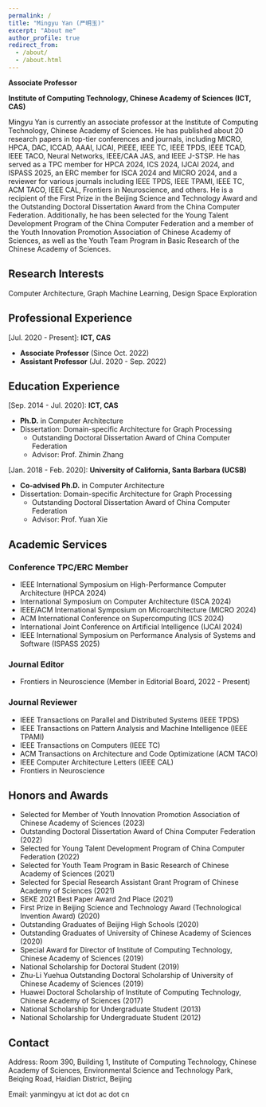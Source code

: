 ```yaml
---
permalink: /
title: "Mingyu Yan (严明玉)"
excerpt: "About me"
author_profile: true
redirect_from: 
  - /about/
  - /about.html
---
```


**Associate Professor**

**Institute of Computing Technology, Chinese Academy of Sciences (ICT, CAS)**

Mingyu Yan is currently an associate professor at the Institute of Computing Technology, Chinese Academy of Sciences. He has published about 20 research papers in top-tier conferences and journals, including MICRO, HPCA, DAC, ICCAD, AAAI, IJCAI, PIEEE, IEEE TC, IEEE TPDS, IEEE TCAD, IEEE TACO, Neural Networks, IEEE/CAA JAS, and IEEE J-STSP. He has served as a TPC member for HPCA 2024, ICS 2024, IJCAI 2024, and ISPASS 2025, an ERC member for ISCA 2024 and MICRO 2024, and a reviewer for various journals including IEEE TPDS, IEEE TPAMI, IEEE TC, ACM TACO, IEEE CAL, Frontiers in Neuroscience, and others. He is a recipient of the First Prize in the Beijing Science and Technology Award and the Outstanding Doctoral Dissertation Award from the China Computer Federation. Additionally, he has been selected for the Young Talent Development Program of the China Computer Federation and a member of the Youth Innovation Promotion Association of Chinese Academy of Sciences, as well as the Youth Team Program in Basic Research of the Chinese Academy of Sciences.


## Research Interests
Computer Architecture, Graph Machine Learning, Design Space Exploration

## Professional Experience
[Jul. 2020 - Present]: **ICT, CAS**
* **Associate Professor** (Since Oct. 2022)
* **Assistant Professor** (Jul. 2020 - Sep. 2022)


## Education Experience
[Sep. 2014 - Jul. 2020]: **ICT, CAS**
* **Ph.D.** in Computer Architecture
* Dissertation: Domain-specific Architecture for Graph Processing
  - Outstanding Doctoral Dissertation Award of China Computer Federation
  - Advisor: Prof. Zhimin Zhang

[Jan. 2018 - Feb. 2020]: **University of California, Santa Barbara (UCSB)**
* **Co-advised Ph.D.** in Computer Architecture
* Dissertation: Domain-specific Architecture for Graph Processing
  - Outstanding Doctoral Dissertation Award of China Computer Federation
  - Advisor: Prof. Yuan Xie

## Academic Services
### Conference TPC/ERC Member
* IEEE International Symposium on High-Performance Computer Architecture (HPCA 2024)
* International Symposium on Computer Architecture (ISCA 2024)
* IEEE/ACM International Symposium on Microarchitecture (MICRO 2024)
* ACM International Conference on Supercomputing (ICS 2024)
* International Joint Conference on Artificial Intelligence (IJCAI 2024)
* IEEE International Symposium on Performance Analysis of Systems and Software (ISPASS 2025)

### Journal Editor
* Frontiers in Neuroscience (Member in Editorial Board, 2022 - Present)

### Journal Reviewer
* IEEE Transactions on Parallel and Distributed Systems (IEEE TPDS)
* IEEE Transactions on Pattern Analysis and Machine Intelligence (IEEE TPAMI)
* IEEE Transactions on Computers (IEEE TC)
* ACM Transactions on Architecture and Code Optimizatione (ACM TACO)
* IEEE Computer Architecture Letters (IEEE CAL)
* Frontiers in Neuroscience

## Honors and Awards
* Selected for Member of Youth Innovation Promotion Association of Chinese Academy of Sciences (2023)
* Outstanding Doctoral Dissertation Award of China Computer Federation (2022)
* Selected for Young Talent Development Program of China Computer Federation (2022)
* Selected for Youth Team Program in Basic Research of Chinese Academy of Sciences (2021)
* Selected for Special Research Assistant Grant Program of Chinese Academy of Sciences (2021)
* SEKE 2021 Best Paper Award 2nd Place (2021)
* First Prize in Beijing Science and Technology Award (Technological Invention Award) (2020)
* Outstanding Graduates of Beijing High Schools (2020)
* Outstanding Graduates of University of Chinese Academy of Sciences (2020)
* Special Award for Director of Institute of Computing Technology, Chinese Academy of Sciences (2019) 
* National Scholarship for Doctoral Student (2019)
* Zhu-Li Yuehua Outstanding Doctoral Scholarship of University of Chinese Academy of Sciences (2019)
* Huawei Doctoral Scholarship of Institute of Computing Technology, Chinese Academy of Sciences (2017)
* National Scholarship for Undergraduate Student (2013)
* National Scholarship for Undergraduate Student (2012)


## Contact
Address: Room 390, Building 1, Institute of Computing Technology, Chinese Academy of Sciences, Environmental Science and Technology Park, Beiqing Road, Haidian District, Beijing


Email: yanmingyu at ict dot ac dot cn

<br/><br/>
<script type="text/javascript" id="clustrmaps" src="//cdn.clustrmaps.com/map_v2.js?cl=a8a1a1&w=a&t=tt&d=1JR2-3nZm0KxPxtzgXZkGnMxjajclUZ3xvTtuV4QoA0&co=ffffff&ct=383636&cmo=f2b3b3&cmn=cc3a4c"></script>


